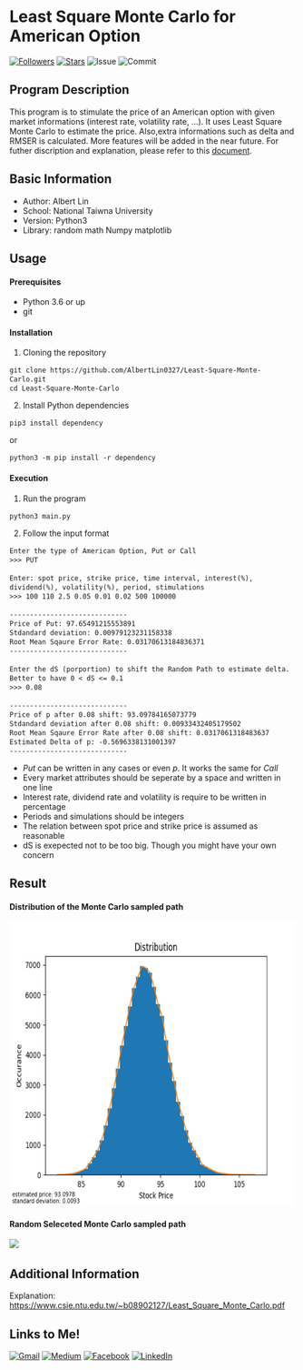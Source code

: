 # Least Square Monte Carlo for American Option
   
[![Followers](https://img.shields.io/github/followers/AlbertLin0327?style=social)](https://github.com/AlbertLin0327)
[![Stars](https://img.shields.io/github/stars/AlbertLin0327?style=social)](https://github.com/AlbertLin0327)
![Issue](https://img.shields.io/github/issues/AlbertLin0327/Least-Square-Monte-Carlo)
![Commit](https://img.shields.io/github/last-commit/AlbertLin0327/Least-Square-Monte-Carlo)
   
## Program Description   
This program is to stimulate the price of an American option with given market informations (interest rate, volatility rate, ...). It uses Least Square Monte Carlo to estimate the price. Also,extra informations such as delta and RMSER is calculated. More features will be added in the near future. For futher discription and explanation, please refer to this [document](https://www.csie.ntu.edu.tw/~b08902127/Least_Square_Monte_Carlo.pdf).

## Basic Information  
- Author: Albert Lin    
- School: National Taiwna University    
- Version: Python3   
- Library: random math Numpy matplotlib   
    
## Usage    
#### Prerequisites
- Python 3.6 or up  
- git  
  
#### Installation  
1. Cloning the repository  
```
git clone https://github.com/AlbertLin0327/Least-Square-Monte-Carlo.git
cd Least-Square-Monte-Carlo
```
  
2. Install Python dependencies  
```
pip3 install dependency
```
or  
```
python3 -m pip install -r dependency
```
  
#### Execution 
1. Run the program    
```
python3 main.py
```
  
2. Follow the input format  
```
Enter the type of American Option, Put or Call
>>> PUT

Enter: spot price, strike price, time interval, interest(%), dividend(%), volatility(%), period, stimulations
>>> 100 110 2.5 0.05 0.01 0.02 500 100000

-----------------------------
Price of Put: 97.65491215553891
Stdandard deviation: 0.00979123231158338
Root Mean Sqaure Error Rate: 0.03170613184836371
-----------------------------

Enter the dS (porportion) to shift the Random Path to estimate delta. Better to have 0 < dS <= 0.1
>>> 0.08

-----------------------------
Price of p after 0.08 shift: 93.09784165073779
Stdandard deviation after 0.08 shift: 0.00933432405179502
Root Mean Sqaure Error Rate after 0.08 shift: 0.0317061318483637
Estimated Delta of p: -0.5696338131001397
-----------------------------
```
- *Put* can be written in any cases or even *p*. It works the same for *Call*  
- Every market attributes should be seperate by a space and written in one line  
- Interest rate, dividend rate and volatility is require to be written in percentage  
- Periods and simulations should be integers  
- The relation between spot price and strike price is assumed as reasonable  
- dS is exepected not to be too big. Though you might have your own concern
  
## Result
#### Distribution of the Monte Carlo sampled path  
<img src="/images/Distribution.png" height="500">   
  
#### Random Seleceted Monte Carlo sampled path  
<img src="/images/Path.png" height="500">  
  
## Additional Information  
Explanation: https://www.csie.ntu.edu.tw/~b08902127/Least_Square_Monte_Carlo.pdf  


## Links to Me!
[![Gmail](https://img.shields.io/badge/Gmail-D14836?style=for-the-badge&logo=gmail&logoColor=white)](mailto:linhsinkai@gmail.com)
[![Medium](https://img.shields.io/badge/Medium-12100E?style=for-the-badge&logo=medium&logoColor=white)](https://medium.com/@linhsinkai)
[![Facebook](https://img.shields.io/badge/Facebook-1877F2?style=for-the-badge&logo=facebook&logoColor=white)](https://www.facebook.com/hsinkai.lin.327)
[![LinkedIn](https://img.shields.io/badge/LinkedIn-0077B5?style=for-the-badge&logo=linkedin&logoColor=white)](https://www.linkedin.com/in/albert-hk-lin)